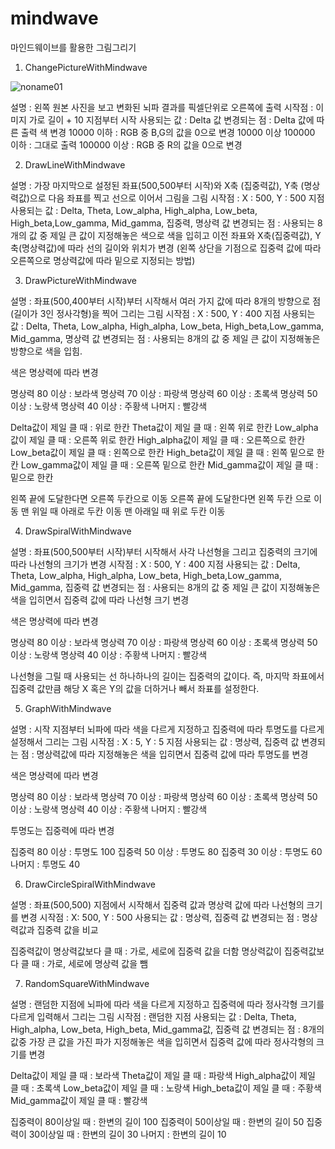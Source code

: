 # mindwave
마인드웨이브를 활용한 그림그리기

1. ChangePictureWithMindwave

![noname01](https://user-images.githubusercontent.com/34204786/51887178-24453680-23d6-11e9-93a7-ddbb39a16ff7.png)

설명 : 왼쪽 원본 사진을 보고 변화된 뇌파 결과를 픽셀단위로 오른쪽에 출력
시작점 : 이미지 가로 길이 + 10 지점부터 시작
사용되는 값 : Delta 값
변경되는 점 : Delta 값에 따른 출력 색 변경
10000 이하 : RGB 중 B,G의 값을 0으로 변경
10000 이상 100000 이하 : 그대로 출력
100000 이상 : RGB 중 R의 값을 0으로 변경

2. DrawLineWithMindwave

설명 : 가장 마지막으로 설정된 좌표(500,500부터 시작)와 X축 (집중력값), Y축 (명상력값)으로 다음 좌표를 찍고 선으로 이어서 그림을 그림 
시작점 : X : 500, Y : 500 지점
사용되는 값 :
Delta, Theta, Low_alpha, High_alpha, Low_beta, High_beta,Low_gamma, Mid_gamma, 집중력, 명상력 값
변경되는 점 : 사용되는 8개의 값 중 제일 큰 값이 지정해놓은 색으로 색을 입히고 이전 좌표와 X축(집중력값), Y축(명상력값)에 따라 선의 길이와 위치가 변경
(왼쪽 상단을 기점으로 집중력 값에 따라 오른쪽으로 명상력값에 따라 밑으로 지정되는 방법)


3. DrawPictureWithMindwave

설명 : 좌표(500,400부터 시작)부터 시작해서 여러 가지 값에 따라 8개의 방향으로 점(길이가 3인 정사각형)을 찍어 그리는 그림 
시작점 : X : 500, Y : 400 지점
사용되는 값 : 
Delta, Theta, Low_alpha, High_alpha, Low_beta, High_beta,Low_gamma, Mid_gamma, 명상력 값
변경되는 점 : 사용되는 8개의 값 중 제일 큰 값이 지정해놓은 방향으로 색을 입힘.

색은 명상력에 따라 변경

명상력 80 이상 : 보라색
명상력 70 이상 : 파랑색
명상력 60 이상 : 초록색
명상력 50 이상 : 노랑색
명상력 40 이상 : 주황색
나머지 : 빨강색

Delta값이 제일 클 때 : 위로 한칸
Theta값이 제일 클 때 : 왼쪽 위로 한칸
Low_alpha값이 제일 클 때 : 오른쪽 위로 한칸
High_alpha값이 제일 클 때 : 오른쪽으로 한칸
Low_beta값이 제일 클 때 : 왼쪽으로 한칸
High_beta값이 제일 클 때 : 왼쪽 밑으로 한칸
Low_gamma값이 제일 클 때 : 오른쪽 밑으로 한칸
Mid_gamma값이 제일 클 때 : 밑으로 한칸

왼쪽 끝에 도달한다면 오른쪽 두칸으로 이동
오른쪽 끝에 도달한다면 왼쪽 두칸 으로 이동
맨 위일 때 아래로 두칸 이동
맨 아래일 때  위로 두칸 이동

4. DrawSpiralWithMindwave

설명 : 좌표(500,500부터 시작)부터 시작해서 사각 나선형을 그리고 집중력의 크기에 따라 나선형의 크기가 변경
시작점 : X : 500, Y : 400 지점
사용되는 값 : 
Delta, Theta, Low_alpha, High_alpha, Low_beta, High_beta,Low_gamma, Mid_gamma, 집중력 값
변경되는 점 : 사용되는 8개의 값 중 제일 큰 값이 지정해놓은 색을 입히면서 집중력 값에 따라 나선형 크기 변경

색은 명상력에 따라 변경

명상력 80 이상 : 보라색
명상력 70 이상 : 파랑색
명상력 60 이상 : 초록색
명상력 50 이상 : 노랑색
명상력 40 이상 : 주황색
나머지 : 빨강색

나선형을 그릴 때 사용되는 선 하나하나의 길이는 집중력의 값이다. 
즉, 마지막 좌표에서 집중력 값만큼 해당 X 혹은 Y의 값을 더하거나 빼서 좌표를 설정한다. 

5. GraphWithMindwave

설명 : 시작 지점부터 뇌파에 따라 색을 다르게 지정하고 집중력에 따라 투명도를 다르게 설정해서 그리는 그림
시작점 : X : 5, Y : 5 지점
사용되는 값 : 
명상력, 집중력 값
변경되는 점 : 명상력값에 따라 지정해놓은 색을 입히면서 집중력 값에 따라 투명도를 변경

색은 명상력에 따라 변경

명상력 80 이상 : 보라색
명상력 70 이상 : 파랑색
명상력 60 이상 : 초록색
명상력 50 이상 : 노랑색
명상력 40 이상 : 주황색
나머지 : 빨강색

투명도는 집중력에 따라 변경

집중력 80 이상 : 투명도 100
집중력 50 이상 : 투명도 80
집중력 30 이상 : 투명도 60
나머지 : 투명도 40

6. DrawCircleSpiralWithMindwave

설명 : 좌표(500,500) 지점에서 시작해서 집중력 값과 명상력 값에 따라 나선형의 크기를 변경
시작점 : X: 500, Y : 500
사용되는 값 : 명상력, 집중력 값
변경되는 점 : 명상력값과 집중력 값을 비교

집중력값이 명상력값보다 클 때 : 가로, 세로에 집중력 값을 더함
명상력값이 집중력값보다 클 때 : 가로, 세로에 명상력 값을 뺌

7. RandomSquareWithMindwave

설명 : 랜덤한 지점에 뇌파에 따라 색을 다르게 지정하고 집중력에 따라 정사각형 크기를 다르게 입력해서 그리는 그림
시작점 : 랜덤한 지점
사용되는 값 : Delta, Theta, High_alpha, Low_beta, High_beta, Mid_gamma값,
집중력 값
변경되는 점 : 8개의 값중 가장 큰 값을 가진 파가 지정해놓은 색을 입히면서 집중력 값에 따라 정사각형의 크기를 변경

Delta값이 제일 클 때 : 보라색
Theta값이 제일 클 때 : 파랑색
High_alpha값이 제일 클 때 : 초록색
Low_beta값이 제일 클 때 : 노랑색
High_beta값이 제일 클 때 : 주황색
Mid_gamma값이 제일 클 때 : 빨강색

집중력이 80이상일 때 : 한변의 길이 100
집중력이 50이상일 때 : 한변의 길이 50
집중력이 30이상일 때 : 한변의 길이 30
나머지 : 한변의 길이 10
